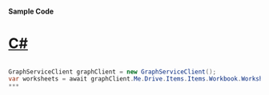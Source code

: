 #### Sample Code
# [C#](#tab/c-sharp)

```C#

GraphServiceClient graphClient = new GraphServiceClient();
var worksheets = await graphClient.Me.Drive.Items.Items.Workbook.Worksheets.Request().GetAsync();
*** 

```